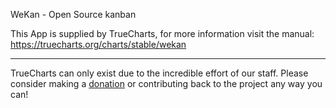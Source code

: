 WeKan - Open Source kanban

This App is supplied by TrueCharts, for more information visit the manual: https://truecharts.org/charts/stable/wekan

---

TrueCharts can only exist due to the incredible effort of our staff.
Please consider making a [donation](https://truecharts.org/docs/about/sponsor) or contributing back to the project any way you can!
